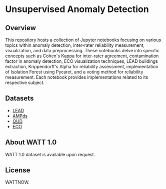 # Unsupervised Anomaly Detection

## Overview

This repository hosts a collection of Jupyter notebooks focusing on various topics within anomaly detection, inter-rater reliability measurement, visualization, and data preprocessing. 
These notebooks delve into specific concepts such as Cohen's Kappa for inter-rater agreement, contamination factor in anomaly detection, ECO visualization techniques, LEAD buildings extraction, 
Krippendorff's Alpha for reliability assessment, implementation of Isolation Forest using Pycaret, and a voting method for reliability measurement.
Each notebook provides implementations related to its respective subject.

## Datasets
- [LEAD](https://dl.acm.org/doi/abs/10.1145/3276774.3276797)
- [AMPds](https://ieeexplore.ieee.org/abstract/document/6802949)
- [QUD](https://link.springer.com/article/10.1007/s12559-020-09764-y)
- [ECO](https://dl.acm.org/doi/abs/10.1145/2674061.2674064)

## About WATT 1.0
WATT 1.0 dataset is available upon request.

## License
WATTNOW.
